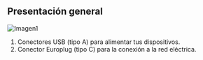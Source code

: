 ## Presentación general

![Imagen1](http://static.energysistem.com/images/manuals/44462/5a4ca43fbf325.jpg)

1. Conectores USB (tipo A) para alimentar tus dispositivos.
2. Conector Europlug (tipo C) para la conexión a la red eléctrica.


